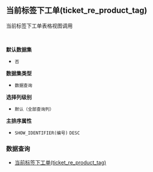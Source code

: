 ## 当前标签下工单(ticket_re_product_tag) <!-- {docsify-ignore-all} -->

当前标签下工单表格视图调用

<br>
<p class="panel-title"><b>默认数据集</b></p>

* `否`

<p class="panel-title"><b>数据集类型</b></p>

* `数据查询`

<p class="panel-title"><b>选择列级别</b></p>

* `默认（全部查询列）`


<p class="panel-title"><b>主排序属性</b></p>

* `SHOW_IDENTIFIER(编号)` `DESC`



### 数据查询
  * [当前标签下工单(ticket_re_product_tag)](module/ProdMgmt/ticket/query/ticket_re_product_tag)
